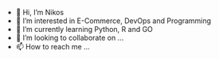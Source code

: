- 👋 Hi, I’m Nikos
- 👀 I’m interested in E-Commerce, DevOps and Programming
- 🌱 I’m currently learning Python, R and GO
- 💞️ I’m looking to collaborate on ...
- 📫 How to reach me ...

<!---
pcatcher/pcatcher is a ✨ special ✨ repository because its `README.md` (this file) appears on your GitHub profile.
You can click the Preview link to take a look at your changes.
--->
